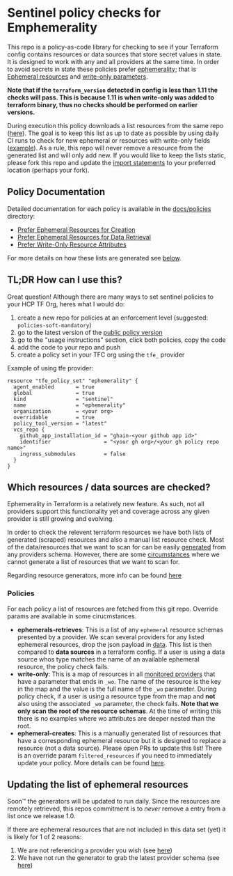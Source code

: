 # Sentinel policy checks for Emphemerality

This repo is a policy-as-code library for checking to see if your Terraform config contains resources or data sources that store secret values in state. It is designed to work with any and all providers at the same time. In order to avoid secrets in state these policies prefer [ephemerality](https://www.hashicorp.com/en/blog/ephemeral-values-in-terraform); that is [Ephemeral resources](https://developer.hashicorp.com/terraform/language/resources/ephemeral) and [write-only parameters](https://developer.hashicorp.com/terraform/language/resources/ephemeral/write-only).

__Note that if the `terraform_version` detected in config is less than 1.11 the checks will pass. This is because 1.11 is when write-only was added to terraform binary, thus no checks should be performed on earlier versions.__

During execution this policy downloads a list resources from the same repo ([here](https://github.com/drewmullen/policy-library-ephemerality/tree/main/data)). The goal is to keep this list as up to date as possible by using daily CI runs to check for new ephemeral or resources with write-only fields ([example](https://github.com/drewmullen/policy-library-ephemerality/pull/8)). As a rule, this repo will never remove a resource from the generated list and will only add new. If you would like to keep the lists static, please fork this repo and update the [import statements](https://github.com/drewmullen/policy-library-ephemerality/blob/main/sentinel.hcl#L2,L12) to your preferred location (perhaps your fork). 

## Policy Documentation

Detailed documentation for each policy is available in the [docs/policies](docs/policies) directory:

- [Prefer Ephemeral Resources for Creation](docs/policies/prefer-ephemeral-creates.md)
- [Prefer Ephemeral Resources for Data Retrieval](docs/policies/prefer-ephemeral-retrieves.md)
- [Prefer Write-Only Resource Attributes](docs/policies/prefer-write-only-resource-attributes.md)

For more details on how these lists are generated see [below](https://github.com/drewmullen/policy-library-ephemerality/blob/main/README.md#which-resources--data-sources-are-checked).

## TL;DR How can I use this?

Great question! Although there are many ways to set sentinel policies to your HCP TF Org, heres what I would do:
1. create a new repo for policies at an enforcement level (suggested: `policies-soft-mandatory`)
2. go to the latest version of the [public policy version](https://registry.terraform.io/policies/drewmullen/ephemerality)
3. go to the "usage instructions" section, click both policies, copy the code
4. add the code to your repo and push
5. create a policy set in your TFC org using the `tfe_` provider

Example of using tfe provider:
```hcl
resource "tfe_policy_set" "ephemerality" {
  agent_enabled       = true
  global              = true
  kind                = "sentinel"
  name                = "ephemerality"
  organization        = <your org>
  overridable         = true
  policy_tool_version = "latest"
  vcs_repo {
    github_app_installation_id = "ghain-<your github app id>"
    identifier                 = "<your gh org>/<your gh policy repo name>"
    ingress_submodules         = false
  }
}
```

## Which resources / data sources are checked?

Ephemerality in Terraform is a relatively new feature. As such, not all providers support this functionality yet and coverage across any given provider is still growing and evolving.

In order to check the relevent terraform resources we have both lists of generated (scraped) resources and also a manual list resource check. Most of the data/resources that we want to scan for can be easily [generated](https://github.com/drewmullen/policy-library-ephemerality/blob/main/generators/ephemeral_resources/README.md?plain=1#L7) from any providers schema. However, there are some [circumstances](https://github.com/drewmullen/policy-library-ephemerality/issues/3) where we cannot generate a list of resources that we want to scan for.

Regarding resource generators, more info can be found [here](https://github.com/drewmullen/policy-library-ephemerality/tree/main/generators/ephemeral_resources)

### Policies

For each policy a list of resources are fetched from this git repo. Override params are available in some cirucmstances.

- **ephemerals-retrieves**: This is a list of any `ephemeral` resource schemas presented by a provider. We scan several providers for any listed ephemeral resources, drop the json payload in [data](https://github.com/drewmullen/policy-library-ephemerality/tree/main/data). This list is then compared to **data sources** in a terraform config. If a user is using a data source whos type matches the name of an available ephemeral resource, the policy check fails. 
- **write-only**: This is a map of resources in all [monitored providers](https://github.com/drewmullen/policy-library-ephemerality/blob/main/generators/ephemeral_resources/providers.tf#L3-L19) that have a parameter that ends in `_wo`. The name of the resource is the key in the map and the value is the full name of the `_wo` parameter. During policy check, if a user is using a resource type from the map and **not** also using the associated `_wo` parameter, the check fails. **Note that we only scan the root of the resource schemas**. At the time of writing this there is no examples where wo attributes are deeper nested than the root.
- **ephemeral-creates**: This is a manually generated list of resources that have a corresponding ephemeral resource but it is designed to replace a resource (not a data source). Please open PRs to update this list! There is an override param `filtered_resources` if you need to immediately update your policy. More details can be found [here](https://github.com/drewmullen/policy-library-ephemerality/issues/3).


## Updating the list of ephemeral resources

Soon™ the generators will be updated to run daily. Since the resources are remotely retrieved, this repos commitment is to _never_ remove a entry from a list once we release 1.0.

If there are ephemeral resources that are not included in this data set (yet) it is likely for 1 of 2 reasons:
1. We are not referencing a provider you wish (see [here](https://github.com/drewmullen/policy-library-tfe-terraform/blob/main/generators/ephemeral_resources/providers.tf))
1. We have not run the generator to grab the latest provider schema (see [here](https://github.com/drewmullen/policy-library-tfe-terraform/tree/main/data))

